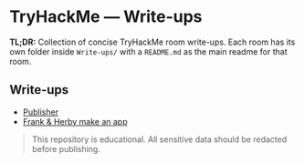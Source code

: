 # TryHackMe — Write-ups

**TL;DR:** Collection of concise TryHackMe room write-ups. Each room has its own folder inside `Write-ups/` with a `README.md` as the main readme for that room.

## Write-ups
- [Publisher](./Write-ups/Publisher/README.md)
- [Frank & Herby make an app](./Write-ups/Frank-&-Herby/README.md)

> This repository is educational. All sensitive data should be redacted before publishing.
